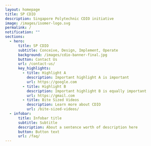 ```yaml
---
layout: homepage
title: SP CDIO
description: Singapore Polytechnic CDIO initiative
image: /images/isomer-logo.svg
permalink: /
notification: ""
sections:
  - hero:
      title: SP CDIO
      subtitle: Conceive, Design, Implement, Operate
      background: /images/cdio-banner-final.jpg
      button: Contact Us
      url: /contact-us/
      key_highlights:
        - title: Highlight A
          description: Important highlight A is important
          url: https://google.com
        - title: Highlight B
          description: Important highlight B is equally important
          url: https://gmail.com
        - title: Bite Sized Videos
          description: Learn more about CDIO
          url: /bite-sized-videos/
  - infobar:
      title: Infobar title
      subtitle: Subtitle
      description: About a sentence worth of description here
      button: Button text
      url: /faq/
---
```

